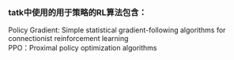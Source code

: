 ### tatk中使用的用于策略的RL算法包含：  
Policy Gradient: Simple statistical gradient-following algorithms for connectionist reinforcement learning  
PPO：Proximal policy optimization algorithms






















